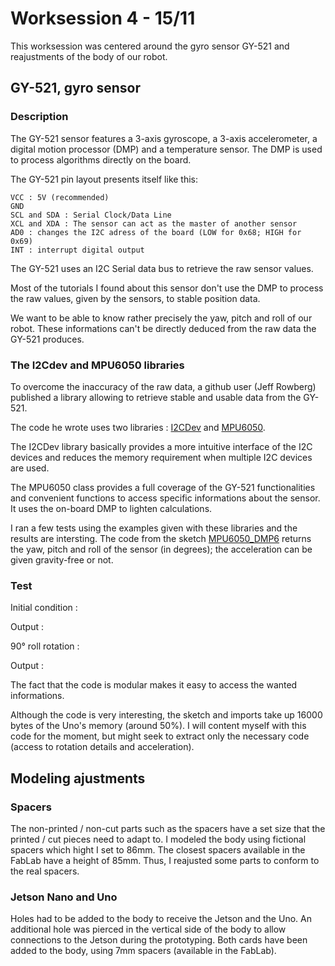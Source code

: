 # Worksession 4 - 15/11

This worksession was centered around the gyro sensor GY-521 and reajustments of the body of our robot. 

## **GY-521, gyro sensor**

### **Description**

The GY-521 sensor features a 3-axis gyroscope, a 3-axis accelerometer, a digital motion processor (DMP) and a temperature sensor. The DMP is used to process algorithms directly on the board. 

The GY-521 pin layout presents itself like this:

    VCC : 5V (recommended)
    GND
    SCL and SDA : Serial Clock/Data Line
    XCL and XDA : The sensor can act as the master of another sensor
    AD0 : changes the I2C adress of the board (LOW for 0x68; HIGH for 0x69)
    INT : interrupt digital output

The GY-521 uses an I2C Serial data bus to retrieve the raw sensor values. 

Most of the tutorials I found about this sensor don't use the DMP to process the raw values, given by the sensors, to stable position data. 

We want to be able to know rather precisely the yaw, pitch and roll of our robot. These informations can't be directly deduced from the raw data the GY-521 produces.

### **The I2Cdev and MPU6050 libraries**

To overcome the inaccuracy of the raw data, a github user (Jeff Rowberg) published a library allowing to retrieve stable and usable data from the GY-521. 

The code he wrote uses two libraries : [I2CDev](https://github.com/jrowberg/i2cdevlib/tree/master/Arduino/I2Cdev) and [MPU6050](https://github.com/jrowberg/i2cdevlib/tree/master/Arduino/MPU6050).

The I2CDev library basically provides a more intuitive interface of the I2C devices and reduces the memory requirement when multiple I2C devices are used. 

The MPU6050 class provides a full coverage of the GY-521 functionalities and convenient functions to access specific informations about the sensor. 
It uses the on-board DMP to lighten calculations.

I ran a few tests using the examples given with these libraries and the results are intersting. The code from the sketch [MPU6050_DMP6]() returns the yaw, pitch and roll of the sensor (in degrees); the acceleration can be given gravity-free or not. 

### **Test**

Initial condition :

Output : 

90° roll rotation :

Output :






The fact that the code is modular makes it easy to access the wanted informations. 

Although the code is very interesting, the sketch and imports take up 16000 bytes of the Uno's memory (around 50%). I will content myself with this code for the moment, but might seek to extract only the necessary code (access to rotation details and acceleration).

## **Modeling ajustments**

### **Spacers**

The non-printed / non-cut parts such as the spacers have a set size that the printed / cut pieces need to adapt to. I modeled the body using fictional spacers which hight I set to 86mm. The closest spacers available in the FabLab have a height of 85mm. Thus, I reajusted some parts to conform to the real spacers. 

### **Jetson Nano and Uno**

Holes had to be added to the body to receive the Jetson and the Uno. An additional hole was pierced in the vertical side of the body to allow connections to the Jetson during the prototyping.
Both cards have been added to the body, using 7mm spacers (available in the FabLab).





